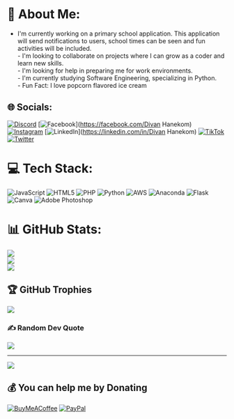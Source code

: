 # 💫 About Me:
- I'm currently working on a primary school application. This application will send notifications to users, school times can be seen and fun activities will be included.<br>- I'm looking to collaborate on projects where I can grow as a coder and learn new skills.<br>- I'm looking for help in preparing me for work environments.<br>- I'm currently studying Software Engineering, specializing in Python.<br>- Fun Fact: I love popcorn flavored ice cream


## 🌐 Socials:
[![Discord](https://img.shields.io/badge/Discord-%237289DA.svg?logo=discord&logoColor=white)](htttps://discord.gg/LmNs#1954) [![Facebook](https://img.shields.io/badge/Facebook-%231877F2.svg?logo=Facebook&logoColor=white)](https://facebook.com/Divan Hanekom) [![Instagram](https://img.shields.io/badge/Instagram-%23E4405F.svg?logo=Instagram&logoColor=white)](https://instagram.com/@divan_hanekom_) [![LinkedIn](https://img.shields.io/badge/LinkedIn-%230077B5.svg?logo=linkedin&logoColor=white)](https://linkedin.com/in/Divan Hanekom) [![TikTok](https://img.shields.io/badge/TikTok-%23000000.svg?logo=TikTok&logoColor=white)](https://tiktok.com/@@itzlmns) [![Twitter](https://img.shields.io/badge/Twitter-%231DA1F2.svg?logo=Twitter&logoColor=white)](https://twitter.com/@TechWithDivan) 

# 💻 Tech Stack:
![JavaScript](https://img.shields.io/badge/javascript-%23323330.svg?style=for-the-badge&logo=javascript&logoColor=%23F7DF1E) ![HTML5](https://img.shields.io/badge/html5-%23E34F26.svg?style=for-the-badge&logo=html5&logoColor=white) ![PHP](https://img.shields.io/badge/php-%23777BB4.svg?style=for-the-badge&logo=php&logoColor=white) ![Python](https://img.shields.io/badge/python-3670A0?style=for-the-badge&logo=python&logoColor=ffdd54) ![AWS](https://img.shields.io/badge/AWS-%23FF9900.svg?style=for-the-badge&logo=amazon-aws&logoColor=white) ![Anaconda](https://img.shields.io/badge/Anaconda-%2344A833.svg?style=for-the-badge&logo=anaconda&logoColor=white) ![Flask](https://img.shields.io/badge/flask-%23000.svg?style=for-the-badge&logo=flask&logoColor=white) ![Canva](https://img.shields.io/badge/Canva-%2300C4CC.svg?style=for-the-badge&logo=Canva&logoColor=white) ![Adobe Photoshop](https://img.shields.io/badge/adobephotoshop-%2331A8FF.svg?style=for-the-badge&logo=adobephotoshop&logoColor=white)
# 📊 GitHub Stats:
![](https://github-readme-stats.vercel.app/api?username=DivanTech&theme=dark&hide_border=false&include_all_commits=true&count_private=true)<br/>
![](https://github-readme-streak-stats.herokuapp.com/?user=DivanTech&theme=dark&hide_border=false)<br/>
![](https://github-readme-stats.vercel.app/api/top-langs/?username=DivanTech&theme=dark&hide_border=false&include_all_commits=true&count_private=true&layout=compact)

## 🏆 GitHub Trophies
![](https://github-profile-trophy.vercel.app/?username=DivanTech&theme=radical&no-frame=false&no-bg=false&margin-w=4)

### ✍️ Random Dev Quote
![](https://quotes-github-readme.vercel.app/api?type=horizontal&theme=radical)

---
[![](https://visitcount.itsvg.in/api?id=DivanTech&icon=0&color=0)](https://visitcount.itsvg.in)

  ## 💰 You can help me by Donating
  [![BuyMeACoffee](https://img.shields.io/badge/Buy%20Me%20a%20Coffee-ffdd00?style=for-the-badge&logo=buy-me-a-coffee&logoColor=black)](https://buymeacoffee.com/@Divan) [![PayPal](https://img.shields.io/badge/PayPal-00457C?style=for-the-badge&logo=paypal&logoColor=white)](https://paypal.me/dhanekom11@gmail.com) 

  
<!-- Proudly created with GPRM ( https://gprm.itsvg.in ) -->
